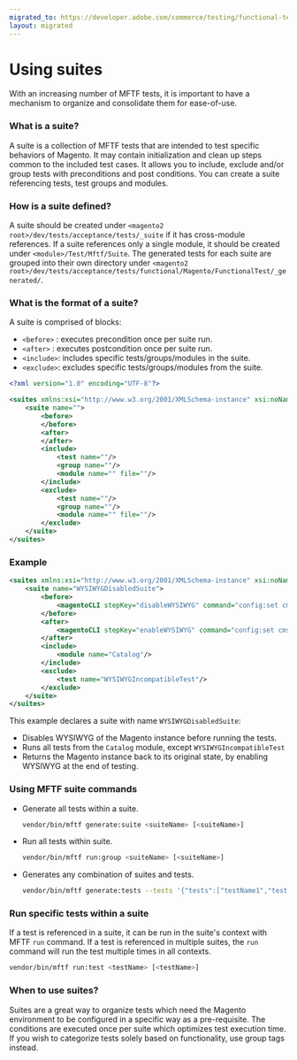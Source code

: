 ```yaml
---
migrated_to: https://developer.adobe.com/commerce/testing/functional-testing-framework/test-writing/using-suites/
layout: migrated
---
```


# Using suites

With an increasing number of MFTF tests, it is important to have a mechanism to organize and consolidate them for ease-of-use.

### What is a suite?

A suite is a collection of MFTF tests that are intended to test specific behaviors of Magento. It may contain initialization and clean up steps common to the included test cases. It allows you to include, exclude and/or group tests with preconditions and post conditions.
You can create a suite referencing tests, test groups and modules.

### How is a suite defined?

A suite should be created under `<magento2 root>/dev/tests/acceptance/tests/_suite` if it has cross-module references. If a suite references only a single module, it should be created under `<module>/Test/Mftf/Suite`. The generated tests for each suite are grouped into their own directory under `<magento2 root>/dev/tests/acceptance/tests/functional/Magento/FunctionalTest/_generated/`.

### What is the format of a suite?

A suite is comprised of blocks:

*  `<before>` : executes precondition once per suite run.
*  `<after>`  : executes postcondition once per suite run.
*  `<include>`: includes specific tests/groups/modules in the suite.
*  `<exclude>`: excludes specific tests/groups/modules from the suite.

```xml
<?xml version="1.0" encoding="UTF-8"?>

<suites xmlns:xsi="http://www.w3.org/2001/XMLSchema-instance" xsi:noNamespaceSchemaLocation="urn:magento:mftf:Suite/etc/suiteSchema.xsd">
    <suite name="">
        <before>
        </before>
        <after>
        </after>
        <include>
            <test name=""/>
            <group name=""/>
            <module name="" file=""/>
        </include>
        <exclude>
            <test name=""/>
            <group name=""/>
            <module name="" file=""/>
        </exclude>
    </suite>
</suites>
```

### Example

```xml
<suites xmlns:xsi="http://www.w3.org/2001/XMLSchema-instance" xsi:noNamespaceSchemaLocation="urn:magento:mftf:Suite/etc/suiteSchema.xsd">
    <suite name="WYSIWYGDisabledSuite">
        <before>
            <magentoCLI stepKey="disableWYSIWYG" command="config:set cms/wysiwyg/enabled disabled" />
        </before>
        <after>
            <magentoCLI stepKey="enableWYSIWYG" command="config:set cms/wysiwyg/enabled enabled" />
        </after>
        <include>
            <module name="Catalog"/>
        </include>
        <exclude>
            <test name="WYSIWYGIncompatibleTest"/>
        </exclude>
    </suite>
</suites>
```

This example declares a suite with name `WYSIWYGDisabledSuite`:

*  Disables WYSIWYG of the Magento instance before running the tests.
*  Runs all tests from the `Catalog` module, except `WYSIWYGIncompatibleTest`
*  Returns the Magento instance back to its original state, by enabling WYSIWYG at the end of testing.

### Using MFTF suite commands

*  Generate all tests within a suite.

    ```bash
    vendor/bin/mftf generate:suite <suiteName> [<suiteName>]
    ```
*  Run all tests within suite.

    ```bash
    vendor/bin/mftf run:group <suiteName> [<suiteName>]
    ```
*  Generates any combination of suites and tests.

    ```bash
    vendor/bin/mftf generate:tests --tests '{"tests":["testName1","testName2"],"suites":{"suite1":["suite_test1"],"suite2":null}}'
    ```
 
### Run specific tests within a suite

If a test is referenced in a suite, it can be run in the suite's context with MFTF `run` command. If a test is referenced in multiple suites, the `run` command will run the test multiple times in all contexts.

```bash
vendor/bin/mftf run:test <testName> [<testName>]
```  

### When to use suites?

Suites are a great way to organize tests which need the Magento environment to be configured in a specific way as a pre-requisite. The conditions are executed once per suite which optimizes test execution time. If you wish to categorize tests solely based on functionality, use group tags instead.
